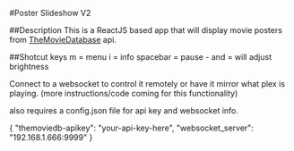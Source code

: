 #Poster Slideshow V2

##Description
This is a ReactJS based app that will display movie posters from [TheMovieDatabase](https://themoviedb.org) api. 

##Shotcut keys
m = menu
i = info
spacebar = pause
\- and = will adjust brightness

Connect to a websocket to control it remotely or have it mirror what plex is playing. (more instructions/code coming for this functionality)

also requires a config.json file for api key and websocket info. 

{
    "themoviedb-apikey": "your-api-key-here",
    "websocket_server": "192.168.1.666:9999"
}

